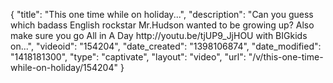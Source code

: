 {
    "title": "This one time while on holiday...",
    "description": "Can you guess which badass English rockstar Mr.Hudson wanted to be growing up? Also make sure you go All in A Day http:\/\/youtu.be\/tjUP9_JjHOU with BIGkids on...",
    "videoid": "154204",
    "date_created": "1398106874",
    "date_modified": "1418181300",
    "type": "captivate",
    "layout": "video",
    "url": "\/v\/this-one-time-while-on-holiday\/154204"
}